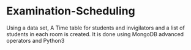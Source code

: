 # Examination-Scheduling
Using a data set, A Time table for students and invigilators and a list of students in each room is created. It is done using MongoDB advanced operators and Python3
